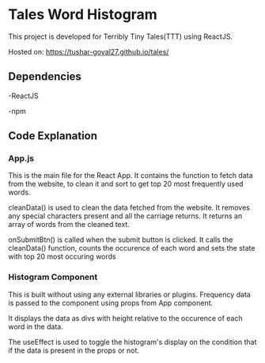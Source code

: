 # Tales Word Histogram

This project is developed for Terribly Tiny Tales(TTT) using ReactJS.

Hosted on: https://tushar-goyal27.github.io/tales/

## Dependencies
-ReactJS

-npm

## Code Explanation
### App.js
This is the main file for the React App. It contains the function to fetch data from the website, to clean it and sort to get top 20 most frequently used words.

cleanData() is used to clean the data fetched from the website. It removes any special characters present and all the carriage returns. It returns an array of words from the cleaned text.

onSubmitBtn() is called when the submit button is clicked. It calls the cleanData() function, counts the occurence of each word and sets the state with top 20 most occuring words

### Histogram Component
This is built without using any external libraries or plugins. Frequency data is passed to the component using props from App component. 

It displays the data as divs with height relative to the occurence of each word in the data.

The useEffect is used to toggle the histogram's display on the condition that if the data is present in the props or not.